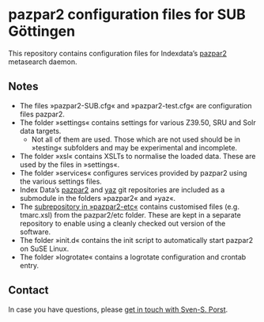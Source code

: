 # pazpar2 configuration files for SUB Göttingen

This repository contains configuration files for Indexdata’s [pazpar2](http://www.indexdata.com/pazpar2/) metasearch daemon.

## Notes
* The files »pazpar2-SUB.cfg« and »pazpar2-test.cfg« are configuration files pazpar2.
* The folder »settings« contains settings for various Z39.50, SRU and Solr data targets.
	* Not all of them are used. Those which are not used should be in »testing« subfolders and may be experimental and incomplete.
* The folder »xsl« contains XSLTs to normalise the loaded data. These are used by the files in »settings«.
* The folder »services« configures services provided by pazpar2 using the various settings files.
* Index Data’s [pazpar2](http://git.indexdata.com/?p=pazpar2.git) and [yaz](http://git.indexdata.com/?p=yaz.git) git repositories are included as a submodule in the folders »pazpar2« and »yaz«.
* The [subrepository in »pazpar2-etc«](https://github.com/ssp/pazpar2-etc) contains customised files (e.g. tmarc.xsl) from the pazpar2/etc folder. These are kept in a separate repository to enable using a cleanly checked out version of the software.
* The folder »init.d« contains the init script to automatically start pazpar2 on SuSE Linux.
* The folder »logrotate« contains a logrotate configuration and crontab entry.


## Contact
In case you have questions, please [get in touch with Sven-S. Porst](mailto:porst@sub.uni-goettingen.de?subject=pazpar2).

